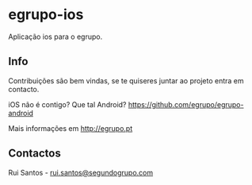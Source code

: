 # egrupo-ios
Aplicação ios para o egrupo.

## Info

Contribuições são bem vindas, se te quiseres juntar ao projeto entra em contacto.

iOS não é contigo? Que tal Android? https://github.com/egrupo/egrupo-android

Mais informações em http://egrupo.pt

## Contactos

Rui Santos - rui.santos@segundogrupo.com
